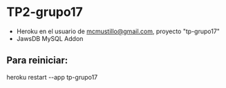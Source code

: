 # TP2-grupo17

- Heroku en el usuario de mcmustillo@gmail.com, proyecto "tp-grupo17"
- JawsDB MySQL Addon


## Para reiniciar: 

heroku restart --app tp-grupo17
